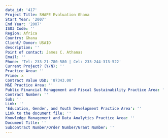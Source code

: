 ```yaml
---
data_id: '417'
Project Title: SHAPE Evaluation Ghana
Start Year: '2007'
End Year: '2007'
ISO3 Code: ''
Region: Africa
Country: Ghana
Client/ Donor: USAID
description: ''
Point of contact: James C. Athanas
Email: ''
Phone: 'Tel: 233-21-780-580 | Cel: 233-244-313-522'
Current Project? (Y/N): ''
Practice Area: ''
Prime: x
Contract Value USD: '87343.00'
M&E Practice Area: ''
Public Financial Management and Fiscal Sustainability Practice Area: ''
Contract Number: ''
Sub: ''
Link: ''
'Education, Gender, and Youth Development Practice Area': ''
Link to the document file: ''
Knowledge Management and Data Analytics Practice Area: ''
Document Title: ''
Subcontract Number/Order Number/Grant Number: ''
---
```

